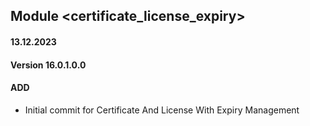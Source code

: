 ## Module <certificate_license_expiry>

#### 13.12.2023
#### Version 16.0.1.0.0
#### ADD

- Initial commit for Certificate And License With Expiry Management
